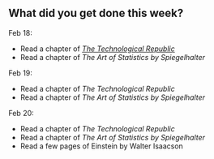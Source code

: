 What did you get done this week?
-

Feb 18:

-  Read a chapter of [_The Technological Republic_](https://a.co/d/7HW7qHo)
-  Read a chapter of _The Art of Statistics by Spiegelhalter_

Feb 19:

-  Read a chapter of _The Technological Republic_
-  Read a chapter of _The Art of Statistics by Spiegelhalter_

Feb 20:

-  Read a chapter of _The Technological Republic_
-  Read a chapter of _The Art of Statistics by Spiegelhalter_
-  Read a few pages of Einstein by Walter Isaacson
